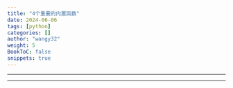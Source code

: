 ```yaml
---
title: "4个重要的内置函数"
date: 2024-06-06
tags: [python]
categories: []
author: "wangy32"
weight: 5
BookToC: false
snippets: true
---
```


---
---
